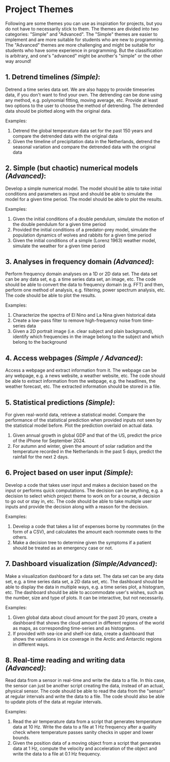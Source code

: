 # Project Themes

Following are some themes you can use as inspiration for projects, but you do not have to necessarily stick to them. The themes are divided into two categories: "Simple" and "Advanced". The "Simple" themes are easier to implement and are more suitable for students who are new to programming. The "Advanced" themes are more challenging and might be suitable for students who have some experience in programming. But the classification is arbitrary, and one's "advanced" might be another's "simple" or the other way around!

## 1. **Detrend timelines** *(Simple)*:

Detrend a time series data set. We are also happy to provide timeseries data, if you don't want to find your own. The detrending can be done using any method, e.g. polynomial fitting, moving average, etc. Provide at least two options to the user to choose the method of detrending. The detrended data should be plotted along with the original data.

Examples:

1. Detrend the global temperature data set for the past 150 years and compare the detrended data with the original data
2. Given the timeline of precipitation data in the Netherlands, detrend the seasonal variation and compare the detrended data with the original data 
 
## 2. **Simple (but chaotic) numerical models** *(Advanced)*:

Develop a simple numerical model. The model should be able to take initial conditions and parameters as input and should be able to simulate the model for a given time period. The model should be able to plot the results.

Examples:

1. Given the initial conditions of a double pendulum, simulate the motion of the double pendulum for a given time period
2. Provided the initial conditions of a predator-prey model, simulate the population dynamics of wolves and rabbits for a given time period
3. Given the initial conditions of a simple (Lorenz 1963) weather model, simulate the weather for a given time period

## 3. **Analyses in frequency domain** *(Advanced)*:

Perform frequency domain analyses on a 1D or 2D data set. The data set can be any data set, e.g. a time series data set, an image, etc. The code should be able to convert the data to frequency domain (e.g. FFT) and then, perform one method of analysis, e.g. filtering, power spectrum analysis, etc. The code should be able to plot the results.

Examples:

1. Characterize the spectra of El Nino and La Nina given historical data
2. Create a low-pass filter to remove high-frequency noise from time-series data
3. Given a 2D portrait image (i.e. clear subject and plain background), identify which frequencies in the image belong to the subject and which belong to the background

## 4. **Access webpages** *(Simple / Advanced)*:

Access a webpage and extract information from it. The webpage can be any webpage, e.g. a news website, a weather website, etc. The code should be able to extract information from the webpage, e.g. the headlines, the weather forecast, etc. The extracted information should be stored in a file.

## 5. **Statistical predictions** *(Simple)*:

For given real-world data, retrieve a statistical model. Compare the performance of the statistical prediction when provided inputs not seen by the statistical model before. Plot the prediction overlaid on actual data.

1. Given annual growth in global GDP and that of the US, predict the price of the iPhone for September 2024.
2. For autumn and winter, given the amount of solar radiation and the temperature recorded in the Netherlands in the past 5 days, predict the rainfall for the next 2 days.

## 6. **Project based on user input** *(Simple)*:

Develop a code that takes user input and makes a decision based on the input or performs quick computations. The decision can be anything, e.g. a decision to select which project theme to work on for a course, a decision to go out or stay in, etc. The code should be able to take multiple user inputs and provide the decision along with a reason for the decision.

Examples:

1. Develop a code that takes a list of expenses borne by roommates (in the form of a CSV), and calculates the amount each roommate owes to the others.
2. Make a decision tree to determine given the symptoms if a patient should be treated as an emergency case or not.

## 7. **Dashboard visualization** *(Simple/Advanced)*:

Make a visualization dashboard for a data set. The data set can be any data set, e.g. a time series data set, a 2D data set, etc. The dashboard should be able to display the data in multiple ways, e.g. a time series plot, a histogram, etc. The dashboard should be able to accommodate user's wishes, such as the number, size and type of plots. It can be interactive, but not necessarily.

Examples:

1. Given global data about cloud amount for the past 20 years, create a dashboard that shows the cloud amount in different regions of the world as maps, as corresponding time-series and as histograms.
2. If provided with sea-ice and shelf-ice data, create a dashboard that shows the variations in ice coverage in the Arctic and Antarctic regions in different ways.

## 8. **Real-time reading and writing data** *(Advanced)*:

Read data from a sensor in real-time and write the data to a file. In this case, the sensor can just be another script creating the data, instead of an actual, physical sensor. The code should be able to read the data from the "sensor" at regular intervals and write the data to a file. The code should also be able to update plots of the data at regular intervals.

Examples:

1. Read the air temperature data from a script that generates temperature data at 10 Hz. Write the data to a file at 1 Hz frequency after a quality check where temperature passes sanity checks in upper and lower bounds.
2. Given the position data of a moving object from a script that generates  data at 1 Hz, compute the velocity and acceleration of the object and write the data to a file at 0.1 Hz frequency.
